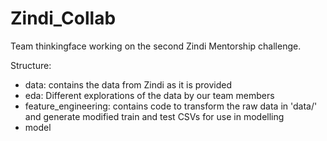 # Zindi_Collab
Team thinkingface working on the second Zindi Mentorship challenge.

Structure:

- data: contains the data from Zindi as it is provided
- eda: Different explorations of the data by our team members
- feature_engineering: contains code to transform the raw data in 'data/' and generate modified train and test CSVs for use in modelling
- model
